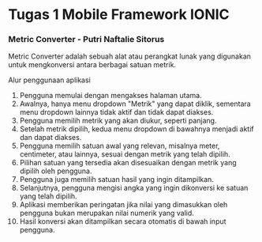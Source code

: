 # Tugas 1 Mobile Framework IONIC
### Metric Converter - Putri Naftalie Sitorus

Metric Converter adalah sebuah alat atau perangkat lunak yang digunakan untuk mengkonversi antara berbagai satuan metrik.

Alur penggunaan aplikasi
1. Pengguna memulai dengan mengakses halaman utama.
2. Awalnya, hanya menu dropdown "Metrik" yang dapat diklik, sementara menu dropdown lainnya tidak aktif dan tidak dapat diakses.
3. Pengguna memilih metrik yang akan diukur, seperti panjang.
4. Setelah metrik dipilih, kedua menu dropdown di bawahnya menjadi aktif dan dapat diakses.
5. Pengguna memilih satuan awal yang relevan, misalnya meter, centimeter, atau lainnya, sesuai dengan metrik yang telah dipilih.
6. Pilihan satuan yang tersedia akan disesuaikan dengan metrik yang dipilih oleh pengguna.
7. Pengguna juga memilih satuan hasil yang ingin ditampilkan.
8. Selanjutnya, pengguna mengisi angka yang ingin dikonversi ke satuan yang telah dipilih.
9. Aplikasi memberikan peringatan jika nilai yang dimasukkan oleh pengguna bukan merupakan nilai numerik yang valid.
10. Hasil konversi akan ditampilkan secara otomatis di bawah input pengguna.

